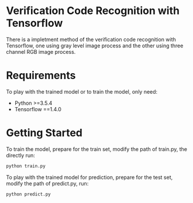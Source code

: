# Verification Code Recognition with Tensorflow
There is a impletment method of the verification code recognition with Tensorflow, one using gray level image process and the other using three channel RGB image process.

# Requirements
To play with the trained model or to train the model, only need:
* Python >=3.5.4
* Tensorflow ==1.4.0

# Getting Started
To train the model, prepare for the train set, modify the path of train.py, the directly run:
```python
python train.py
```
To play with the trained model for prediction, prepare for the test set, modify the path of predict.py, run:
```python
python predict.py
```
